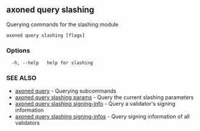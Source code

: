 ## axoned query slashing

Querying commands for the slashing module

```
axoned query slashing [flags]
```

### Options

```
  -h, --help   help for slashing
```

### SEE ALSO

* [axoned query](axoned_query.md)	 - Querying subcommands
* [axoned query slashing params](axoned_query_slashing_params.md)	 - Query the current slashing parameters
* [axoned query slashing signing-info](axoned_query_slashing_signing-info.md)	 - Query a validator's signing information
* [axoned query slashing signing-infos](axoned_query_slashing_signing-infos.md)	 - Query signing information of all validators
